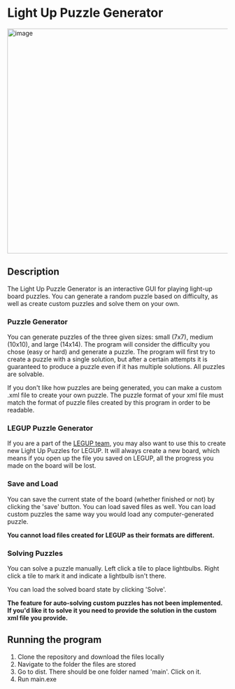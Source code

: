 # Light Up Puzzle Generator
<img width="514" alt="image" src="https://user-images.githubusercontent.com/40209659/225202605-8029ca35-9206-4669-b9c3-b5e87cb5b8f4.png">


## Description
The Light Up Puzzle Generator is an interactive GUI for playing light-up board puzzles. You can generate a random puzzle based on difficulty, as well as create custom puzzles and solve them on your own.

### Puzzle Generator
You can generate puzzles of the three given sizes: small (7x7), medium (10x10), and large (14x14). The program will consider the difficulty you chose (easy or hard) and generate a puzzle. The program will first try to create a puzzle with a single solution, but after a certain attempts it is guaranteed to produce a puzzle even if it has multiple solutions. All puzzles are solvable.

If you don't like how puzzles are being generated, you can make a custom .xml file to create your own puzzle. The puzzle format of your xml file must match the format of puzzle files created by this program in order to be readable.

### LEGUP Puzzle Generator
If you are a part of the [LEGUP team](https://github.com/Bram-Hub/LEGUP), you may also want to use this to create new Light Up Puzzles for LEGUP. It will always create a new board, which means if you open up the file you saved on LEGUP, all the progress you made on the board will be lost. 

### Save and Load
You can save the current state of the board (whether finished or not) by clicking the 'save' button. You can load saved files as well. You can load custom puzzles the same way you would load any computer-generated puzzle. 

**You cannot load files created for LEGUP as their formats are different.**

### Solving Puzzles 
You can solve a puzzle manually. Left click a tile to place lightbulbs. Right click a tile to mark it and indicate a lightbulb isn't there. 

You can load the solved board state by clicking 'Solve'.

**The feature for auto-solving custom puzzles has not been implemented. If you'd like it to solve it you need to provide the solution in the custom xml file you provide.**

## Running the program
1. Clone the repository and download the files locally
2. Navigate to the folder the files are stored
3. Go to dist. There should be one folder named 'main'. Click on it.
4. Run main.exe 
